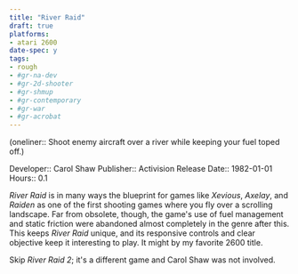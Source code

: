 ```yaml
---
title: "River Raid"
draft: true
platforms:
- atari 2600
date-spec: y
tags:
- rough
- #gr-na-dev 
- #gr-2d-shooter 
- #gr-shmup 
- #gr-contemporary 
- #gr-war
- #gr-acrobat 
---
```


(oneliner:: Shoot enemy aircraft over a river while keeping your fuel toped off.)

Developer:: Carol Shaw
Publisher:: Activision
Release Date:: 1982-01-01
Hours:: 0.1

*River Raid* is in many ways the blueprint for games like *Xevious*, *Axelay*, and *Raiden* as one of the first shooting games where you fly over a scrolling landscape. Far from obsolete, though, the game's use of fuel management and static friction were abandoned almost completely in the genre after this. This keeps *River Raid* unique, and its responsive controls and clear objective keep it interesting to play. It might by my favorite 2600 title.

Skip *River Raid 2*; it's a different game and Carol Shaw was not involved.